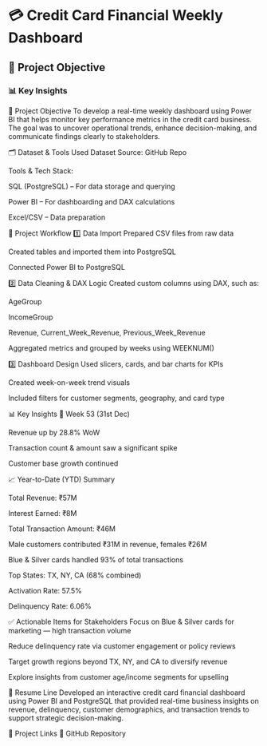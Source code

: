 # 💳 **Credit Card Financial Weekly Dashboard**
## 📌 **Project Objective**
### 📊 **Key Insights**

📌 Project Objective
To develop a real-time weekly dashboard using Power BI that helps monitor key performance metrics in the credit card business. The goal was to uncover operational trends, enhance decision-making, and communicate findings clearly to stakeholders.

🗂️ Dataset & Tools Used
Dataset Source: GitHub Repo

Tools & Tech Stack:

SQL (PostgreSQL) – For data storage and querying

Power BI – For dashboarding and DAX calculations

Excel/CSV – Data preparation

🔄 Project Workflow
1️⃣ Data Import
Prepared CSV files from raw data

Created tables and imported them into PostgreSQL

Connected Power BI to PostgreSQL

2️⃣ Data Cleaning & DAX Logic
Created custom columns using DAX, such as:

AgeGroup

IncomeGroup

Revenue, Current_Week_Revenue, Previous_Week_Revenue

Aggregated metrics and grouped by weeks using WEEKNUM()

3️⃣ Dashboard Design
Used slicers, cards, and bar charts for KPIs

Created week-on-week trend visuals

Included filters for customer segments, geography, and card type

📊 Key Insights
📅 Week 53 (31st Dec)

Revenue up by 28.8% WoW

Transaction count & amount saw a significant spike

Customer base growth continued

📈 Year-to-Date (YTD) Summary

Total Revenue: ₹57M

Interest Earned: ₹8M

Total Transaction Amount: ₹46M

Male customers contributed ₹31M in revenue, females ₹26M

Blue & Silver cards handled 93% of total transactions

Top States: TX, NY, CA (68% combined)

Activation Rate: 57.5%

Delinquency Rate: 6.06%

✅ Actionable Items for Stakeholders
Focus on Blue & Silver cards for marketing — high transaction volume

Reduce delinquency rate via customer engagement or policy reviews

Target growth regions beyond TX, NY, and CA to diversify revenue

Explore insights from customer age/income segments for upselling

🧾 Resume Line
Developed an interactive credit card financial dashboard using Power BI and PostgreSQL that provided real-time business insights on revenue, delinquency, customer demographics, and transaction trends to support strategic decision-making.

📁 Project Links
🔗 GitHub Repository
